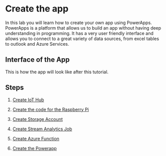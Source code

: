 # Create the app

In this lab you will learn how to create your own app using PowerApps. PowerApps is a platform that allows us to build an app without having deep understanding in programming. It has a very user friendly interface and allows you to connect to a great variety of data sources, from excel tables to outlook and Azure Services.

## Interface of the App

This is how the app will look like after this tutorial.

## Steps

1. [Create IoT Hub](./Create_IoTHub.md)

1. [Create the code for the Raspberry Pi](./Python_code.md)

1. [Create Storage Account](./Create_storage_account.md)

1. [Create Stream Analytics Job](./Create_stream_analytics.md)

1. [Create Azure Function](./Create_Function.md)

1. [Create the Powerapp](./Create_app.md)
